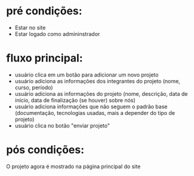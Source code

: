 # pré condições:
- Estar no site
- Estar logado como admininstrador

# fluxo principal:
- usuário clica em um botão para adicionar um novo projeto
- usuário adiciona as informações dos integrantes do projeto (nome, curso, período)
- usuário adiciona as informações do projeto (nome, descrição, data de início, data de finalização (se houver)
sobre nós)
- usuário adiciona informações que não seguem o padrão base (documentação, tecnologias usadas, mais a depender do tipo de projeto)
- usuário clica no botão "enviar projeto"

# pós condições:
O projeto agora é mostrado na página principal do site
